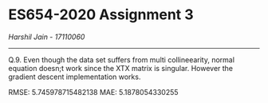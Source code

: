 # ES654-2020 Assignment 3

*Harshil Jain* - *17110060*

------

Q.9. Even though the data set suffers from multi collineearity, normal equation doesn;t work since the XTX matrix is singular. However the gradient descent implementation works.

RMSE:  5.745978715482138
MAE:  5.1878054330255
